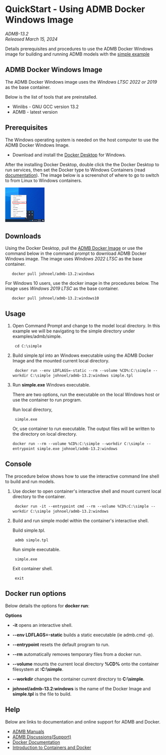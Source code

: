 QuickStart - Using ADMB Docker Windows Image
============================================

*ADMB-13.2*  
*Released March 15, 2024*  

Details prerequisites and procedures to use the ADMB Docker Windows image for building and running ADMB models with the [simple example](https://github.com/admb-project/admb/tree/main/examples/admb/simple)

ADMB Docker Windows Image
-------------------------

The ADMB Docker Windows image uses the *Windows LTSC 2022 or 2019* as the base container.

Below is the list of tools that are preinstalled.

* Winlibs - GNU GCC version 13.2 
* ADMB - latest version

Prerequisites
-------------

The Windows operating system is needed on the host computer to use the ADMB Docker Windows Image.

* Download and install the [Docker Desktop](https://www.docker.com/products/docker-desktop/) for Windows.

After the installing Docker Desktop, double click the the Docker Desktop to run services, then set the Docker type to Windows Containers (read [documentation](https://learn.microsoft.com/en-us/virtualization/windowscontainers/quick-start/set-up-environment?tabs=dockerce#install-the-container-runtime)). The image below is a screenshot of where to go to switch to from Linux to Windows containers. 

[<img src="windows_docker_image.png" alt="Screenshot of switching to Windows containers" width="25%"/>](windows_docker_image.png)

Downloads
---------

Using the Docker Desktop, pull the [ADMB Docker Image](https://hub.docker.com/r/johnoel/admb/) or use the command below in the command prompt to download ADMB Docker Windows image.  The image uses *Windows 2022 LTSC* as the base container.

       docker pull johnoel/admb-13.2:windows

For Windows 10 users, use the docker image in the procedures below.  The image uses *Windows 2019 LTSC* as the base container.

       docker pull johnoel/admb-13.2:windows10

Usage
-----

1. Open Command Prompt and change to the model local directory. In this example we will be navigating to the simple directory under examples/admb/simple.

        cd C:\simple

2. Build simple.tpl into an Windows executable using the ADMB Docker Image and the mounted current local directory.

        docker run --env LDFLAGS=-static --rm --volume %CD%:C:\simple --workdir C:\simple johnoel/admb-13.2:windows simple.tpl

3. Run **simple.exe** Windows executable.

   There are two options, run the executable on the local Windows host or use the container to run program.

   Run local directory,
   
        simple.exe

   Or, use container to run executable.  The output files will be written to the directory on local directory.

       docker run --rm --volume %CD%:C:\simple --workdir C:\simple --entrypoint simple.exe johnoel/admb-13.2:windows

Console
-------

The procedure below shows how to use the interactive command line shell to build and run models.

1. Use docker to open container's interactive shell and mount current local directory to the container.

        docker run -it --entrypoint cmd --rm --volume %CD%:C:\simple --workdir C:\simple johnoel/admb-13.2:windows

2. Build and run simple model within the container's interactive shell.
    
      Build simple.tpl.

        admb simple.tpl

      Run simple executable.

        simple.exe

      Exit container shell.

        exit

Docker run options
------------------

Below details the options for **docker run**:

**Options**

* **-it** opens an interactive shell.

* **--env LDFLAGS=-static** builds a static executable (ie admb.cmd -p).

* **--entrypoint** resets the default program to run.

* **--rm** automatically removes temporary files from a docker run.

* **--volume** mounts the current local directory **%CD%** onto the container filesystem at **:C:\simple**.

* **--workdir** changes the container current directory to **C:\simple**. 

* **johnoel/admb-13.2:windows** is the name of the Docker Image and **simple.tpl** is the file to build.

Help
----

Below are links to documentation and online support for ADMB and Docker.

* [ADMB Manuals](https://www.admb-project.org/docs/manuals/)
* [ADMB Discussions(Support)](https://github.com/admb-project/admb/discussions)
* [Docker Documentation](https://docs.docker.com/)
* [Introduction to Containers and Docker](https://learn.microsoft.com/en-us/dotnet/architecture/microservices/container-docker-introduction/)
